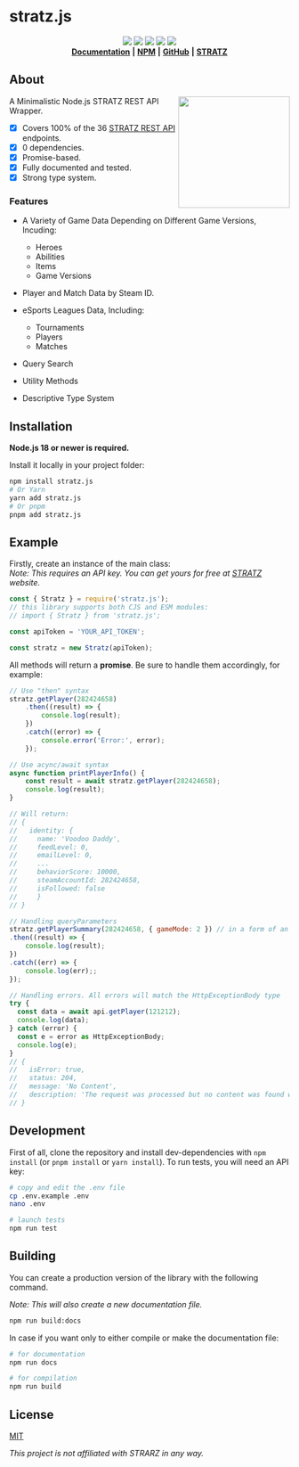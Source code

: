 # stratz.js

<div align="center">
  <a href="https://github.com/ChocolateNao/stratz.js">
    <img src="https://img.shields.io/github/release/ChocolateNao/stratz.js.svg" /></a>
  <a href="https://www.npmjs.com/package/stratz.js">
    <img src="https://img.shields.io/github/actions/workflow/status/ChocolateNao/stratz.js/npm-publish.yml" /></a>
  <a href="https://www.npmjs.com/package/stratz.js">
    <img src="https://img.shields.io/badge/types-TypeScript-blue" /></a>
  <a href="https://codecov.io/gh/ChocolateNao/stratz.js" > 
 <img src="https://img.shields.io/codecov/c/github/ChocolateNao/stratz.js"/></a>
  <a href="https://github.com/ChocolateNao/stratz.js/blob/master/LICENSE">
    <img src="https://img.shields.io/github/license/ChocolateNao/stratz.js.svg" /></a>
</div>

<div align="center">
  <a href="https://github.com/ChocolateNao/stratz.js/blob/master/DOCS.md">
    <b>Documentation</b></a>
  <b>|</b>
  <a href="https://www.npmjs.com/package/stratz.js">
      <b>NPM</b></a>
  <b>|</b>
  <i class="fab fa-github"></i>
  <a href="https://github.com/ChocolateNao/stratz.js">
      <b>GitHub</b></a>
  <b>|</b>
  <a href="https://stratz.com/api">
      <b>STRATZ</b></a>
</div>

## About

<a href="https://stratz.com"><img src="https://stratz.com/images/stratz_knowledge_graph_logo.png" align="right" width="200px"/></a>
A Minimalistic Node.js STRATZ REST API Wrapper.  

- [x] Covers 100% of the 36 [STRATZ REST API](https://docs.stratz.com/index.html) endpoints.
- [x] 0 dependencies.
- [x] Promise-based.
- [x] Fully documented and tested.
- [x] Strong type system.

### Features

- A Variety of Game Data Depending on Different Game Versions, Incuding:
  - Heroes
  - Abilities
  - Items
  - Game Versions
- Player and Match Data by Steam ID.

- eSports Leagues Data, Including:
  - Tournaments
  - Players
  - Matches
- Query Search
- Utility Methods
- Descriptive Type System

## Installation

**Node.js 18 or newer is required.**

Install it locally in your project folder:

```bash
npm install stratz.js
# Or Yarn
yarn add stratz.js
# Or pnpm
pnpm add stratz.js
```

## Example

Firstly, create an instance of the main class:  
*Note: This requires an API key. You can get yours for free at [STRATZ](https://stratz.com/api) website.*

```javascript
const { Stratz } = require('stratz.js');
// this library supports both CJS and ESM modules:
// import { Stratz } from 'stratz.js';

const apiToken = 'YOUR_API_TOKEN';

const stratz = new Stratz(apiToken);
```

All methods will return a **promise**. Be sure to handle them accordingly, for example:

```javascript
// Use "then" syntax
stratz.getPlayer(282424658)
    .then((result) => {
        console.log(result);
    })
    .catch((error) => {
        console.error('Error:', error);
    });

// Use acync/await syntax
async function printPlayerInfo() {
    const result = await stratz.getPlayer(282424658);
    console.log(result);
}

// Will return:
// {
//   identity: {
//     name: 'Voodoo Daddy',
//     feedLevel: 0,
//     emailLevel: 0,
//     ...
//     behaviorScore: 10000,
//     steamAccountId: 282424658,
//     isFollowed: false
//     }
// }

// Handling queryParameters
stratz.getPlayerSummary(282424658, { gameMode: 2 }) // in a form of an object
.then((result) => {
    console.log(result);
})
.catch((err) => {
    console.log(err);;
});

// Handling errors. All errors will match the HttpExceptionBody type
try {
  const data = await api.getPlayer(121212);
  console.log(data);
} catch (error) {
  const e = error as HttpExceptionBody;
  console.log(e);
}
// {
//   isError: true,
//   status: 204,
//   message: 'No Content',
//   description: 'The request was processed but no content was found with given parameters'
// }
```

## Development

First of all, clone the repository and install dev-dependencies with `npm install` (or `pnpm install` or `yarn install`). To run tests, you will need an API key:

```bash
# copy and edit the .env file
cp .env.example .env
nano .env

# launch tests
npm run test
```

## Building

You can create a production version of the library with the following command.

*Note: This will also create a new documentation file.*

```bash
npm run build:docs
```

In case if you want only to either compile or make the documentation file:

```bash
# for documentation
npm run docs

# for compilation
npm run build
```

## License

[MIT](https://github.com/ChocolateNao/stratz.js/blob/master/LICENSE)

*This project is not affiliated with STRARZ in any way.*
